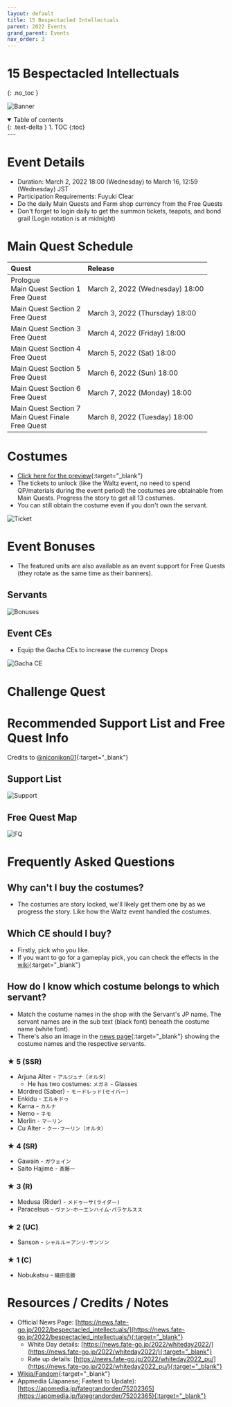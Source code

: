 ```yaml
---
layout: default
title: 15 Bespectacled Intellectuals
parent: 2022 Events
grand_parent: Events
nav_order: 3
---
```


# 15 Bespectacled Intellectuals
{: .no_toc }


![Banner](https://news.fate-go.jp/wp-content/uploads/2022/bespectacled_intellectuals_full_awpqa/top_banner.png)

<details open markdown="block">
  <summary>
    Table of contents
  </summary>
  {: .text-delta }
1. TOC
{:toc}
</details>
---

# Event Details
- Duration: March 2, 2022 18:00 (Wednesday) to March 16, 12:59 (Wednesday) JST
- Participation Requirements: Fuyuki Clear
- Do the daily Main Quests and Farm shop currency from the Free Quests
- Don't forget to login daily to get the summon tickets, teapots, and bond grail (Login rotation is at midnight)

# Main Quest Schedule

| Quest | Release |
| :-- | :-- |
| Prologue<br/>Main Quest Section 1<br/>Free Quest | March 2, 2022 (Wednesday) 18:00 |
| Main Quest Section 2<br/>Free Quest | March 3, 2022 (Thursday) 18:00 |
| Main Quest Section 3<br/>Free Quest | March 4, 2022 (Friday) 18:00 |
| Main Quest Section 4<br/>Free Quest | March 5, 2022 (Sat) 18:00 |
| Main Quest Section 5<br/>Free Quest | March 6, 2022 (Sun) 18:00 |
| Main Quest Section 6<br/>Free Quest | March 7, 2022 (Monday) 18:00 |
| Main Quest Section 7<br/>Main Quest Finale<br/>Free Quest | March 8, 2022 (Tuesday) 18:00 |

# Costumes
- [Click here for the preview](https://news.fate-go.jp/2022/whiteday2022_glassesdress/){:target="_blank"}
- The tickets to unlock (like the Waltz event, no need to spend QP/materials during the event period) the costumes are obtainable from Main Quests. Progress the story to get all 13 costumes.
- You can still obtain the costume even if you don't own the servant.

![Ticket](https://news.fate-go.jp/wp-content/uploads/2022/bespectacled_intellectuals_full_awpqa/info_image_02.png)

# Event Bonuses
- The featured units are also available as an event support for Free Quests (they rotate as the same time as their banners).

## Servants

![Bonuses](https://pbs.twimg.com/media/FM1diuHaQAIyZ7X?format=jpg&name=4096x4096)

## Event CEs
- Equip the Gacha CEs to increase the currency Drops
  
![Gacha CE](https://news.fate-go.jp/wp-content/uploads/2022/bespectacled_intellectuals_full_awpqa/info_howto_02.png)

# Challenge Quest

# Recommended Support List and Free Quest Info
Credits to [@niconikon01](https://twitter.com/niconikon01/status/1500398255079067652){:target="_blank"}

## Support List

![Support](https://pbs.twimg.com/media/FNJ8LLZacAEW7dn?format=jpg&name=large)

## Free Quest Map

![FQ](https://pbs.twimg.com/media/FNJ8DnFacAAfOGS?format=jpg&name=4096x4096)

# Frequently Asked Questions

## Why can't I buy the costumes?
- The costumes are story locked, we'll likely get them one by as we progress the story. Like how the Waltz event handled the costumes.

## Which CE should I buy?
- Firstly, pick who you like.
- If you want to go for a gameplay pick, you can check the effects in the [wiki](https://fategrandorder.fandom.com/wiki/15_Bespectacled_Intellectuals#Summoning_Campaign){:target="_blank"}

## How do I know which costume belongs to which servant?

- Match the costume names in the shop with the Servant's JP name. The servant names are in the sub text (black font) beneath the costume name (white font).
- There's also an image in the [news page](https://news.fate-go.jp/2022/whiteday2022_glassesdress/){:target="_blank"} showing the costume names and the respective servants.

### ★ 5 (SSR)
- Arjuna Alter - `アルジュナ〔オルタ〕`
  - He has two costumes: `メガネ` - Glasses
- Mordred (Saber) - `モードレッド(セイバー)`
- Enkidu - `エルキドゥ`
- Karna - `カルナ`
- Nemo - `ネモ`
- Merlin - `マーリン`
- Cu Alter - `クー･フーリン〔オルタ〕`

### ★ 4 (SR)
- Gawain - `ガウェイン`
- Saito Hajime - `斎藤一`

### ★ 3 (R)
- Medusa (Rider) - `メドゥーサ(ライダー)`
- Paracelsus - `ヴァン･ホーエンハイム･パラケルスス`

### ★ 2 (UC)
- Sanson - `シャルル＝アンリ･サンソン`

### ★ 1 (C)
- Nobukatsu - `織田信勝`

# Resources / Credits / Notes

- Official News Page: [https://news.fate-go.jp/2022/bespectacled_intellectuals/](https://news.fate-go.jp/2022/bespectacled_intellectuals/){:target="_blank"}
    - White Day details: [https://news.fate-go.jp/2022/whiteday2022/](https://news.fate-go.jp/2022/whiteday2022/){:target="_blank"}
    - Rate up details: [https://news.fate-go.jp/2022/whiteday2022_pu/](https://news.fate-go.jp/2022/whiteday2022_pu/){:target="_blank"}
- [Wikia/Fandom](https://fategrandorder.fandom.com/wiki/15_Bespectacled_Intellectuals){:target="_blank"}
- Appmedia (Japanese; Fastest to Update): [https://appmedia.jp/fategrandorder/75202365](https://appmedia.jp/fategrandorder/75202365){:target="_blank"}
